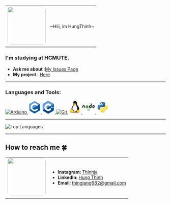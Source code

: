 <table>
  <tr>
    <td>
      <img src="https://th.bing.com/th/id/OIP.-oxVN-pw9wEgrB3DKL-PgwHaHa?cb=iwc1&rs=1&pid=ImgDetMain" width="120" height="120" style="border-radius: 10px;" />
    </td>
    <td>
      ~Hiii, im HungThinh~
    </td>
  </tr>
</table>
<h3 align="left">I'm studying at HCMUTE.</h3>

- <strong> Ask me about </strong>:[My Issues Page](https://github.com/Dang-Hung-Thinh/Dang-Hung-Thinh/issues)
- <strong> My project </strong> : [Here](https://github.com/Dang-Hung-Thinh?tab=repositories)
---

<h3 align="left">Languages and Tools:</h3>
<p align="left">
  <a href="https://www.arduino.cc/" target="_blank" rel="noreferrer">
    <img src="https://cdn.worldvectorlogo.com/logos/arduino-1.svg" alt="Arduino" width="40" height="40" />
  </a>
  <a href="https://www.cprogramming.com/" target="_blank" rel="noreferrer">
    <img src="https://raw.githubusercontent.com/devicons/devicon/master/icons/c/c-original.svg" alt="C" width="40" height="40" />
  </a>
  <a href="https://www.w3schools.com/cpp/" target="_blank" rel="noreferrer">
    <img src="https://raw.githubusercontent.com/devicons/devicon/master/icons/cplusplus/cplusplus-original.svg" alt="C++" width="40" height="40" />
  </a>
  <a href="https://git-scm.com/" target="_blank" rel="noreferrer">
    <img src="https://www.vectorlogo.zone/logos/git-scm/git-scm-icon.svg" alt="Git" width="40" height="40" />
  </a>
  <a href="https://www.linux.org/" target="_blank" rel="noreferrer">
    <img src="https://raw.githubusercontent.com/devicons/devicon/master/icons/linux/linux-original.svg" alt="Linux" width="40" height="40" />
  </a>
  <a href="https://nodejs.org" target="_blank" rel="noreferrer">
    <img src="https://raw.githubusercontent.com/devicons/devicon/master/icons/nodejs/nodejs-original-wordmark.svg" alt="Node.js" width="40" height="40" />
  </a>
  <a href="https://www.python.org" target="_blank" rel="noreferrer">
    <img src="https://raw.githubusercontent.com/devicons/devicon/master/icons/python/python-original.svg" alt="Python" width="40" height="40" />
  </a>
</p>

---

<p align="left">
  <img src="https://github-readme-stats.vercel.app/api/top-langs?username=Dang-Hung-Thinh&show_icons=true&locale=en&layout=compact" alt="Top Languages" />
</p>

---

## How to reach me 🍀
<table>
  <tr>
    <td>
      <img src="https://c.tenor.com/vpCF4BOgMQcAAAAC/cute.gif" width="120" height="120" style="border-radius: 10px;" />
    </td>
    <td>
      <ul>
        <li><strong>Instagram:</strong> <a href="https://instagram.com/thinh.ja" target="_blank">Thinhja</a></li>
        <li><strong>LinkedIn:</strong> <a href="https://linkedin.com/in/thinh-dang-5904092a9" target="_blank">Hung Thinh</a></li>
        <li><strong>Email:</strong> <a href="thingjang682@gmail.com">thingjang682@gmail.com</a></li>
      </ul>
    </td>
  </tr>
</table>


